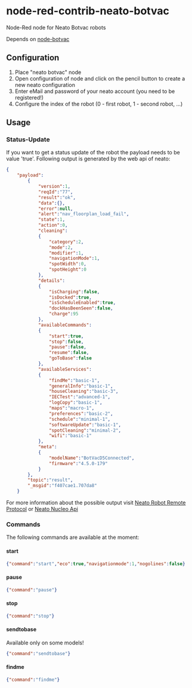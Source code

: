 # node-red-contrib-neato-botvac
Node-Red node for Neato Botvac robots

Depends on [node-botvac](https://www.npmjs.com/package/node-botvac)

## Configuration

1. Place "neato botvac" node
2. Open configuration of node and click on the pencil button to create a new neato configuration
3. Enter eMail and password of your neato account (you need to be registered!)
4. Configure the index of the robot (0 - first robot, 1 - second robot, ...)

## Usage

### Status-Update
If you want to get a status update of the robot the payload needs to be value 'true'.
Following output is generated by the web api of neato:
```json
{
	"payload":
		{
			"version":1,
			"reqId":"77",
			"result":"ok",
			"data":{},
			"error":null,
			"alert":"nav_floorplan_load_fail",
			"state":1,
			"action":0,
			"cleaning":
			{
				"category":2,
				"mode":2,
				"modifier":1,
				"navigationMode":1,
				"spotWidth":0,
				"spotHeight":0
			},
			"details":
			{
				"isCharging":false,
				"isDocked":true,
				"isScheduleEnabled":true,
				"dockHasBeenSeen":false,
				"charge":95
			},
			"availableCommands":
			{
				"start":true,
				"stop":false,
				"pause":false,
				"resume":false,
				"goToBase":false
			},
			"availableServices":
			{
				"findMe":"basic-1",
				"generalInfo":"basic-1",
				"houseCleaning":"basic-3",
				"IECTest":"advanced-1",
				"logCopy":"basic-1",
				"maps":"macro-1",
				"preferences":"basic-2",
				"schedule":"minimal-1",
				"softwareUpdate":"basic-1",
				"spotCleaning":"minimal-2",
				"wifi":"basic-1"
			},
			"meta":
			{
				"modelName":"BotVacD5Connected",
				"firmware":"4.5.0-179"
			}
		},
		"topic":"result",
		"_msgid":"f407cae1.707da8"
	}
```

For more information about the possible output visit [Neato Robot Remote Protocol](https://developers.neatorobotics.com/api/robot-remote-protocol)
or [Neato Nucleo Api](https://developers.neatorobotics.com/api/nucleo)

### Commands
The following commands are available at the moment:
#### start
```json
{"command":"start","eco":true,"navigationmode":1,"nogolines":false}
```
#### pause
```json
{"command":"pause"}
```
#### stop
```json
{"command":"stop"}
```
#### sendtobase
Available only on some models!
```json
{"command":"sendtobase"}
```
#### findme
```json
{"command":"findme"}
```